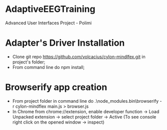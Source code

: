 # AdaptiveEEGTraining
Advanced User Interfaces Project - Polimi

# Adapter's Driver Installation
- Clone git repo https://github.com/volcacius/cylon-mindlfex.git in project's folder;
- From command line do npm install;

# Browserify app creation
- From project folder in command line do .\\node_modules\.bin\browserify -r cylon-mindflex main.js > browser.js
- In Chrome from chrome://extension, enable developer function -> Load Unpacked extension -> select project folder -> Active (To see console right click on the opened window -> inspect)

